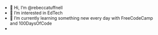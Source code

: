 - 👋 Hi, I’m @rebeccatuffnell
- 👀 I’m interested in EdTech
- 🌱 I’m currently learning something new every day with FreeCodeCamp and 100DaysOfCode
- 
<!--- - 💞️ I’m looking to collaborate on 
- 📫 How to reach me ...
--->
<!---
rebeccatuffnell/rebeccatuffnell is a ✨ special ✨ repository because its `README.md` (this file) appears on your GitHub profile.
You can click the Preview link to take a look at your changes.
--->
